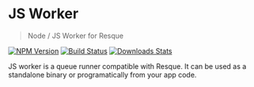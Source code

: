# JS Worker
> Node / JS Worker for Resque

[![NPM Version][npm-image]][npm-url]
[![Build Status][travis-image]][travis-url]
[![Downloads Stats][npm-downloads]][npm-url]

JS worker is a queue runner compatible with Resque. It can be used as a standalone binary or programatically from your app code.


[npm-image]: https://img.shields.io/npm/v/js-worker.svg?style=flat-square
[npm-url]: https://npmjs.org/package/js-worker
[npm-downloads]: https://img.shields.io/npm/dm/js-worker.svg?style=flat-square
[travis-image]: https://img.shields.io/travis/PretzelTech/js-worker/master.svg?style=flat-square
[travis-url]: https://travis-ci.org/PretzelTech/js-worker
[wiki]: https://github.com/PretzelTech/js-worker/wiki

